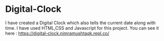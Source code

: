 # Digital-Clock
I have created a Digital Clock which also tells the current date along with time.
I have used HTML,CSS and Javascript for this project.
You can see it here : https://digital-clock.nimramushtaqk.repl.co/
